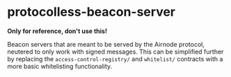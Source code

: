 # protocolless-beacon-server

**Only for reference, don't use this!**

Beacon servers that are meant to be served by the Airnode protocol, neutered to only work with signed messages. This can be simplified further by replacing the `access-control-registry/` and `whitelist/` contracts with a more basic whitelisting functionality.
